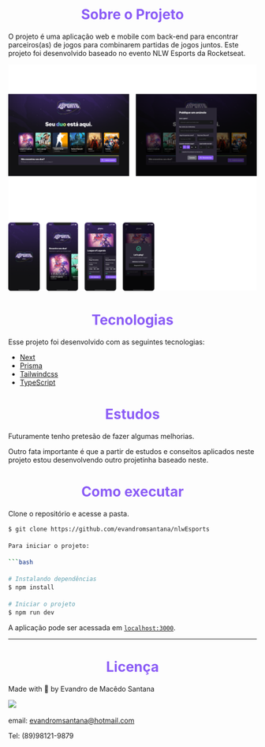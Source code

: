  
 <h1 style="color:#8B5CF6" align="center">
  <strong>Sobre o Projeto</strong>
 </h1>
 

 O projeto é uma aplicação web e mobile com back-end para encontrar parceiros(as) de jogos para combinarem partidas de jogos juntos. Este projeto foi desenvolvido baseado no evento NLW Esports da Rocketseat.

 
![cover](.github/cover.png?style=flat)



<h1 style="color:#8B5CF6" align="center">
  <strong>Tecnologias</strong>
</h1>

Esse projeto foi desenvolvido com as seguintes tecnologias:

- [Next](https://nextjs.org/)
- [Prisma](https://www.prisma.io)
- [Tailwindcss](https://tailwindcss.com)
- [TypeScript](https://www.typescriptlang.org)

<h1 style="color:#8B5CF6" align="center">
  <strong>Estudos</strong>
</h1>

 Futuramente tenho pretesão de fazer algumas melhorias.

 Outro fata importante é que a partir de estudos e conseitos aplicados neste projeto estou desenvolvendo outro projetinha baseado neste. 

<h1 style="color:#8B5CF6" align="center">
  <strong>Como executar</strong>
</h1>

Clone o repositório e acesse a pasta.

```bash
$ git clone https://github.com/evandromsantana/nlwEsports

Para iniciar o projeto:

```bash

# Instalando dependências
$ npm install

# Iniciar o projeto
$ npm run dev

```

A aplicação pode ser acessada em [`localhost:3000`](http://localhost:3000).

<hr />
<h1 style="color:#8B5CF6" align="center">
  <strong>Licença</strong>
</h1>

<p>Made with 💜 by Evandro de Macêdo Santana</p>

<a  href="https://www.linkedin.com/in/evandro-m-santana" target="_blank"><img  src="https://img.shields.io/badge/-LinkedIn-%230077B5?style=for-the-badge&logo=linkedin&logoColor=white" target="_blank"></a>

email:
evandromsantana@hotmail.com

Tel: 
(89)98121-9879


